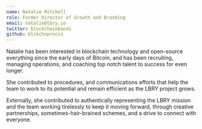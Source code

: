 ```yaml
---
name: Natalie Mitchell
role: Former Director of Growth and Branding
email: natalie@lbry.io
twitter: blockchainbandi
github: blckchnprncss
---
```


Natalie has been interested in blockchain technology and open-source everything since the early days of Bitcoin, and has been recruiting, managing operations, and coaching top notch talent to success for even longer.

She contributed to procedures, and communications efforts that help the team to work to its potential and remain efficient as the LBRY project grows. 

Externally, she contributed to authentically representing the LBRY mission and the team working tirelessly to keep it moving forward, through creative partnerships, sometimes-hair-brained schemes, and a drive to connect with everyone.
